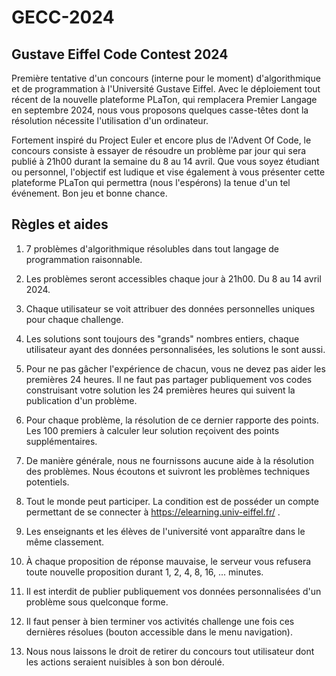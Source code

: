 # GECC-2024

## Gustave Eiffel Code Contest 2024 
Première tentative d'un concours (interne pour le moment) d'algorithmique et de programmation à l'Université Gustave Eiffel.
Avec le déploiement tout récent de la nouvelle plateforme PLaTon, qui remplacera Premier Langage en septembre 2024, nous vous proposons quelques casse-têtes dont la résolution nécessite l'utilisation d'un ordinateur.

Fortement inspiré du Project Euler et encore plus de l'Advent Of Code, le concours consiste à essayer de résoudre un problème par jour qui sera publié à 21h00 durant la semaine du 8 au 14 avril.
Que vous soyez étudiant ou personnel, l'objectif est ludique et vise également à vous présenter cette plateforme PLaTon qui permettra (nous l'espérons) la tenue d'un tel événement.
Bon jeu et bonne chance.


## Règles et aides
 

1) 7 problèmes d'algorithmique résolubles dans tout langage de programmation raisonnable.

2)  Les problèmes seront accessibles chaque jour à 21h00. Du 8 au 14 avril 2024.

3)  Chaque utilisateur se voit attribuer des données personnelles uniques pour chaque challenge.

4)  Les solutions sont toujours des "grands" nombres entiers, chaque utilisateur ayant des données personnalisées, les solutions le sont aussi.

5)  Pour ne pas gâcher l'expérience de chacun, vous ne devez pas aider les premières 24 heures. Il ne faut pas partager publiquement vos codes construisant votre solution les 24 premières heures qui suivent la publication d'un problème.

6)  Pour chaque problème, la résolution de ce dernier rapporte des points. Les 100 premiers à calculer leur solution reçoivent des points supplémentaires.

7)  De manière générale, nous ne fournissons aucune aide à la résolution des problèmes. Nous écoutons et suivront les problèmes techniques potentiels.

8)  Tout le monde peut participer. La condition est de posséder un compte permettant de se connecter à https://elearning.univ-eiffel.fr/ .

9) Les enseignants et les élèves de l'université vont apparaître dans le même classement.

10) À chaque proposition de réponse mauvaise, le serveur vous refusera toute nouvelle proposition durant 1, 2, 4, 8, 16, ... minutes.

11)  Il est interdit de publier publiquement vos données personnalisées d'un problème sous quelconque forme.

12)  Il faut penser à bien terminer vos activités challenge une fois ces dernières résolues (bouton accessible dans le menu navigation).

13) Nous nous laissons le droit de retirer du concours tout utilisateur dont les actions seraient nuisibles à son bon déroulé.

